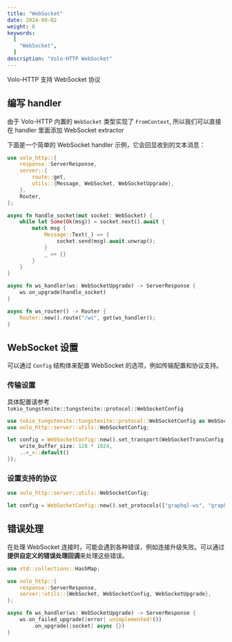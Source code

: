 ```yaml
---
title: "WebSocket"
date: 2024-09-02
weight: 6
keywords:
  [
    "WebSocket",
  ]
description: "Volo-HTTP WebSocket"
---
```


Volo-HTTP 支持 WebSocket 协议

## 编写 handler

由于 Volo-HTTP 内置的 `WebSocket` 类型实现了 `FromContext`, 所以我们可以直接在 handler 里面添加 WebSocket extractor

下面是一个简单的 WebSocket handler 示例，它会回显收到的文本消息：

```rust
use volo_http::{
    response::ServerResponse,
    server::{
        route::get,
        utils::{Message, WebSocket, WebSocketUpgrade},
    },
    Router,
};

async fn handle_socket(mut socket: WebSocket) {
    while let Some(Ok(msg)) = socket.next().await {
        match msg {
            Message::Text(_) => {
                socket.send(msg).await.unwrap();
            }
            _ => {}
        }
    }
}

async fn ws_handler(ws: WebSocketUpgrade) -> ServerResponse {
    ws.on_upgrade(handle_socket)
}

async fn ws_router() -> Router {
    Router::new().route("/ws", get(ws_handler));
}
```

## WebSocket 设置

可以通过 `Config` 结构体来配置 WebSocket 的选项，例如传输配置和协议支持。

### 传输设置

具体配置请参考 `tokio_tungstenite::tungstenite::protocol::WebSocketConfig`

```rust
use tokio_tungstenite::tungstenite::protocol::WebSocketConfig as WebSocketTransConfig;
use volo_http::server::utils::WebSocketConfig;

let config = WebSocketConfig::new().set_transport(WebSocketTransConfig {
    write_buffer_size: 128 * 1024, 
    ..<_>::default()
});
```

### 设置支持的协议

```rust
use volo_http::server::utils::WebSocketConfig; 

let config = WebSocketConfig::new().set_protocols(["graphql-ws", "graphql-transport-ws"]);
```

## 错误处理

在处理 WebSocket 连接时，可能会遇到各种错误，例如连接升级失败。可以通过**提供自定义的错误处理回调**来处理这些错误。

```rust
use std::collections::HashMap;

use volo_http::{
    response::ServerResponse,
    server::utils::{WebSocket, WebSocketConfig, WebSocketUpgrade},
};

async fn ws_handler(ws: WebSocketUpgrade) -> ServerResponse {
    ws.on_failed_upgrade(|error| unimplemented!())
        .on_upgrade(|socket| async {}) 
}
```